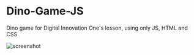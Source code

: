 # Dino-Game-JS

Dino game for Digital Innovation One's lesson, using only JS, HTML and CSS

<img src="/PolyFran/Dino-Game-JS/blob/master/example.png?raw=true" alt="screenshot" title="screenshot" style="max-width: 100%;">
